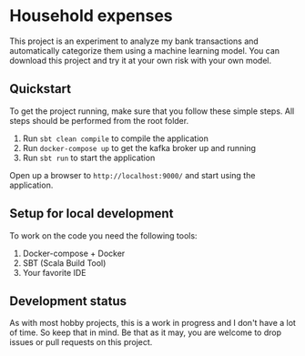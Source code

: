 # Household expenses
This project is an experiment to analyze my bank transactions and automatically categorize them using a machine learning model.
You can download this project and try it at your own risk with your own model.

## Quickstart
To get the project running, make sure that you follow these simple steps. All steps should be performed from the root folder.

1. Run `sbt clean compile` to compile the application
2. Run `docker-compose up` to get the kafka broker up and running
3. Run `sbt run` to start the application

Open up a browser to `http://localhost:9000/` and start using the application.

## Setup for local development
To work on the code you need the following tools:

1. Docker-compose + Docker
2. SBT (Scala Build Tool)
3. Your favorite IDE



## Development status
As with most hobby projects, this is a work in progress and I don't have a lot of time. So keep that in mind.
Be that as it may, you are welcome to drop issues or pull requests on this project.
